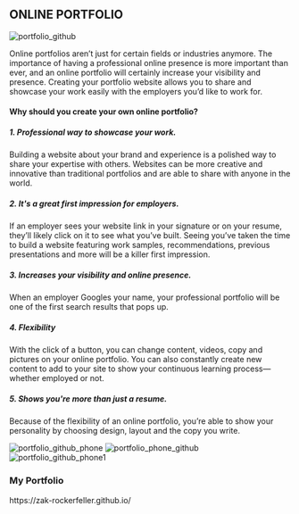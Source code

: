 <h2>ONLINE PORTFOLIO</h2>

![portfolio_github](https://user-images.githubusercontent.com/55271909/174825474-cea57472-f139-4b68-b866-b8f69f45393a.png)


<p>Online portfolios aren’t just for certain fields or industries anymore. The importance of having a professional online presence is 
  more important than ever, and an online portfolio will certainly increase your visibility and presence. Creating your portfolio website 
  allows you to share and showcase your work easily with the employers you’d like to work for.</p>
  
  <h4>Why should you create your own online portfolio?</h4>
  
  <h5>1. Professional way to showcase your work.</h5>
  <p>Building a website about your brand and experience is a polished way to share your expertise with others. 
  Websites can be more creative and innovative than traditional portfolios and are able to share with anyone in the world.</p>
  
  <h5>2. It's a great first impression for employers.</h5>
  <p>If an employer sees your website link in your signature or on your resume, they’ll likely click on it to see what you’ve 
  built. Seeing you’ve taken the time to build a website featuring work samples, recommendations, previous presentations and more will be a killer first impression.</p>
  
  <h5>3. Increases your visibility and online presence.</h5>
  <p>When an employer Googles your name, your professional portfolio will be one of the first search results that pops up.</p>
  
  <h5>4. Flexibility</h5>
  <p>With the click of a button, you can change content, videos, copy and pictures on your online portfolio. 
  You can also constantly create new content to add to your site to show your continuous learning process—whether employed or not.</p>
  
  <h5>5. Shows you're more than just a resume.</h5>
  <p>Because of the flexibility of an online portfolio, you’re able to show your personality by choosing design, layout and the copy you write.</p>
 
![portfolio_github_phone](https://user-images.githubusercontent.com/55271909/174825215-489a4902-d699-4e90-84f0-06d25fdd56dc.png)
![portfolio_phone_github](https://user-images.githubusercontent.com/55271909/174825242-a4df51c1-fa02-4226-a197-3ffd73419ce4.png)
![portfolio_github_phone1](https://user-images.githubusercontent.com/55271909/174841119-00aaa000-7cb8-47ff-a993-92f2fe50acd6.png)

<h3>My Portfolio</h3>
https://zak-rockerfeller.github.io/
